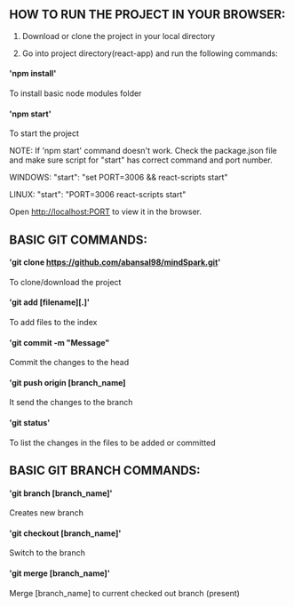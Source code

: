 ## HOW TO RUN THE PROJECT IN YOUR BROWSER:

1. Download or clone the project in your local directory

2. Go into project directory(react-app) and run the following commands:

#### 'npm install'

To install basic node modules folder

#### 'npm start'

To start the project

NOTE: If 'npm start' command doesn't work. Check the package.json file and make sure script for "start" has correct command and port number.

WINDOWS: "start": "set PORT=3006 && react-scripts start"

LINUX: "start": "PORT=3006 react-scripts start"

Open [http://localhost:PORT](http://localhost:PORT) to view it in the browser.

## BASIC GIT COMMANDS:

#### 'git clone https://github.com/abansal98/mindSpark.git' 

To clone/download the project

#### 'git add [filename][.]'

To add files to the index

#### 'git commit -m "Message"

Commit the changes to the head

#### 'git push origin [branch_name]

It send the changes to the branch

#### 'git status'

To list the changes in the files to be added or committed

## BASIC GIT BRANCH COMMANDS:

#### 'git branch [branch_name]'

Creates new branch

#### 'git checkout [branch_name]'

Switch to the branch

#### 'git merge [branch_name]'

Merge [branch_name] to current checked out branch (present)
